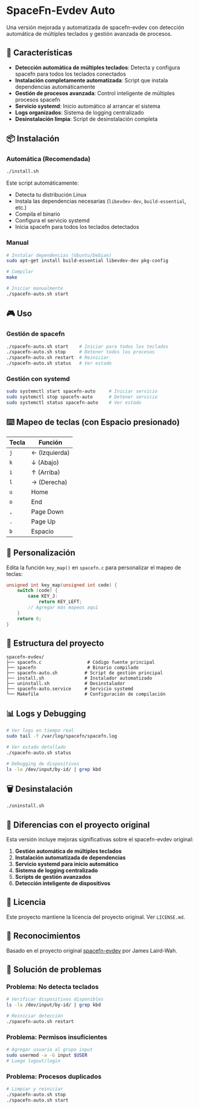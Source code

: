 # SpaceFn-Evdev Auto

Una versión mejorada y automatizada de spacefn-evdev con detección automática de múltiples teclados y gestión avanzada de procesos.

## 🚀 Características

- **Detección automática de múltiples teclados**: Detecta y configura spacefn para todos los teclados conectados
- **Instalación completamente automatizada**: Script que instala dependencias automáticamente
- **Gestión de procesos avanzada**: Control inteligente de múltiples procesos spacefn
- **Servicio systemd**: Inicio automático al arrancar el sistema
- **Logs organizados**: Sistema de logging centralizado
- **Desinstalación limpia**: Script de desinstalación completa

## 📦 Instalación

### Automática (Recomendada)

```bash
./install.sh
```

Este script automáticamente:
- Detecta tu distribución Linux
- Instala las dependencias necesarias (`libevdev-dev`, `build-essential`, etc.)
- Compila el binario
- Configura el servicio systemd
- Inicia spacefn para todos los teclados detectados

### Manual

```bash
# Instalar dependencias (Ubuntu/Debian)
sudo apt-get install build-essential libevdev-dev pkg-config

# Compilar
make

# Iniciar manualmente
./spacefn-auto.sh start
```

## 🎮 Uso

### Gestión de spacefn

```bash
./spacefn-auto.sh start    # Iniciar para todos los teclados
./spacefn-auto.sh stop     # Detener todos los procesos
./spacefn-auto.sh restart  # Reiniciar
./spacefn-auto.sh status   # Ver estado
```

### Gestión con systemd

```bash
sudo systemctl start spacefn-auto     # Iniciar servicio
sudo systemctl stop spacefn-auto      # Detener servicio
sudo systemctl status spacefn-auto    # Ver estado
```

## ⌨️ Mapeo de teclas (con Espacio presionado)

| Tecla | Función |
|-------|---------|
| `j` | ← (Izquierda) |
| `k` | ↓ (Abajo) |
| `i` | ↑ (Arriba) |
| `l` | → (Derecha) |
| `u` | Home |
| `o` | End |
| `,` | Page Down |
| `.` | Page Up |
| `b` | Espacio |

## 🔧 Personalización

Edita la función `key_map()` en `spacefn.c` para personalizar el mapeo de teclas:

```c
unsigned int key_map(unsigned int code) {
    switch (code) {
        case KEY_J:
            return KEY_LEFT;
        // Agregar más mapeos aquí
    }
    return 0;
}
```

## 📁 Estructura del proyecto

```
spacefn-evdev/
├── spacefn.c                 # Código fuente principal
├── spacefn                   # Binario compilado
├── spacefn-auto.sh          # Script de gestión principal
├── install.sh               # Instalador automatizado
├── uninstall.sh             # Desinstalador
├── spacefn-auto.service     # Servicio systemd
└── Makefile                 # Configuración de compilación
```

## 📊 Logs y Debugging

```bash
# Ver logs en tiempo real
sudo tail -f /var/log/spacefn/spacefn.log

# Ver estado detallado
./spacefn-auto.sh status

# Debugging de dispositivos
ls -la /dev/input/by-id/ | grep kbd
```

## 🗑️ Desinstalación

```bash
./uninstall.sh
```

## 🔄 Diferencias con el proyecto original

Esta versión incluye mejoras significativas sobre el spacefn-evdev original:

1. **Gestión automática de múltiples teclados**
2. **Instalación automatizada de dependencias**
3. **Servicio systemd para inicio automático**
4. **Sistema de logging centralizado**
5. **Scripts de gestión avanzados**
6. **Detección inteligente de dispositivos**

## 📜 Licencia

Este proyecto mantiene la licencia del proyecto original. Ver `LICENSE.md`.

## 🙏 Reconocimientos

Basado en el proyecto original [spacefn-evdev](https://github.com/abrasive/spacefn-evdev) por James Laird-Wah.

## 🐛 Solución de problemas

### Problema: No detecta teclados
```bash
# Verificar dispositivos disponibles
ls -la /dev/input/by-id/ | grep kbd

# Reiniciar detección
./spacefn-auto.sh restart
```

### Problema: Permisos insuficientes
```bash
# Agregar usuario al grupo input
sudo usermod -a -G input $USER
# Luego logout/login
```

### Problema: Procesos duplicados
```bash
# Limpiar y reiniciar
./spacefn-auto.sh stop
./spacefn-auto.sh start
```
